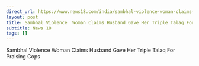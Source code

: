 ```yaml
---
direct_url: https://www.news18.com/india/sambhal-violence-woman-claims-husband-gave-her-triple-talaq-for-praising-cops-9148693.html
layout: post
title: Sambhal Violence  Woman Claims Husband Gave Her Triple Talaq For Praising Cops
subtitle: News 18
tags: []
---
```


Sambhal Violence  Woman Claims Husband Gave Her Triple Talaq For Praising Cops
